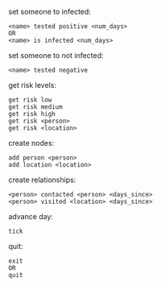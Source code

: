 set someone to infected:

```
<name> tested positive <num_days>
OR
<name> is infected <num_days>
```

set someone to not infected:

```
<name> tested negative
```

get risk levels:

```
get risk low
get risk medium
get risk high
get risk <person>
get risk <location>
```

create nodes:

```
add person <person>
add location <location>
```

create relationships:

```
<person> contacted <person> <days_since>
<person> visited <location> <days_since>
```

advance day:

```
tick
```

quit:
```
exit
OR
quit
```
